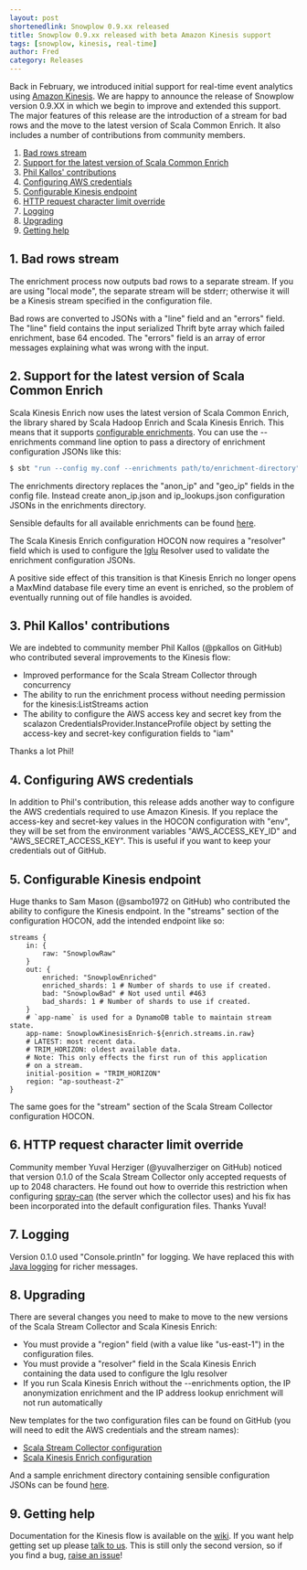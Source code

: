 ```yaml
---
layout: post
shortenedlink: Snowplow 0.9.xx released
title: Snowplow 0.9.xx released with beta Amazon Kinesis support
tags: [snowplow, kinesis, real-time]
author: Fred
category: Releases
---
```


Back in February, we introduced initial support for real-time event analytics using [Amazon Kinesis][kinesis]. We are happy to announce the release of Snowplow version 0.9.XX in which we begin to improve and extended this support. The major features of this release are the introduction of a stream for bad rows and the move to the latest version of Scala Common Enrich. It also includes a number of contributions from community members.

1. [Bad rows stream](/blog/2014/xx/xx/snowplow-kinesis-0.2.0-released/#bad)
2. [Support for the latest version of Scala Common Enrich](/blog/2014/xx/xx/snowplow-kinesis-0.2.0-released/#sce)
3. [Phil Kallos' contributions](/blog/2014/xx/xx/snowplow-kinesis-0.2.0-released/#pkallos)
4. [Configuring AWS credentials](/blog/2014/xx/xx/snowplow-kinesis-0.2.0-released/#credentials)
5. [Configurable Kinesis endpoint](/blog/2014/xx/xx/snowplow-kinesis-0.2.0-released/#endpoint)
6. [HTTP request character limit override](/blog/2014/xx/xx/snowplow-kinesis-0.2.0-released/#character-limit)
7. [Logging](/blog/2014/xx/xx/snowplow-kinesis-0.2.0-released/#logging)
8. [Upgrading](/blog/2014/xx/xx/snowplow-kinesis-0.2.0-released/#upgrading)
9. [Getting help](/blog/2014/xx/xx/snowplow-kinesis-0.2.0-released/#help)

<!--more-->

<h2><a name="bad">1. Bad rows stream</a></h2>

The enrichment process now outputs bad rows to a separate stream. If you are using "local mode", the separate stream will be stderr; otherwise it will be a Kinesis stream specified in the configuration file.

Bad rows are converted to JSONs with a "line" field and an "errors" field. The "line" field contains the input serialized Thrift byte array which failed enrichment, base 64 encoded. The "errors" field is an array of error messages explaining what was wrong with the input.

<h2><a name="sce">2. Support for the latest version of Scala Common Enrich</a></h2>

Scala Kinesis Enrich now uses the latest version of Scala Common Enrich, the library shared by Scala Hadoop Enrich and Scala Kinesis Enrich. This means that it supports [configurable enrichments][configurable-enrichments]. You can use the --enrichments command line option to pass a directory of enrichment configuration JSONs like this:

```bash
$ sbt "run --config my.conf --enrichments path/to/enrichment-directory"
```

The enrichments directory replaces the "anon_ip" and "geo_ip" fields in the config file. Instead create anon_ip.json and ip_lookups.json configuration JSONs in the enrichments directory.

Sensible defaults for all available enrichments can be found [here][enrichments-example].

The Scala Kinesis Enrich configuration HOCON now requires a "resolver" field which is used to configure the [Iglu][iglu] Resolver used to validate the enrichment configuration JSONs.

A positive side effect of this transition is that Kinesis Enrich no longer opens a MaxMind database file every time an event is enriched, so the problem of eventually running out of file handles is avoided.

<h2><a name="pkallos">3. Phil Kallos' contributions</a></h2>

We are indebted to community member Phil Kallos (@pkallos on GitHub) who contributed several improvements to the Kinesis flow:

* Improved performance for the Scala Stream Collector through concurrency
* The ability to run the enrichment process without needing permission for the kinesis:ListStreams action
* The ability to configure the AWS access key and secret key from the scalazon CredentialsProvider.InstanceProfile object by setting the access-key and secret-key configuration fields to "iam"

Thanks a lot Phil!

<h2><a name="credentials">4. Configuring AWS credentials</a></h2>

In addition to Phil's contribution, this release adds another way to configure the AWS credentials required to use Amazon Kinesis. If you replace the access-key and secret-key values in the HOCON configuration with "env", they will be set from the environment variables "AWS_ACCESS_KEY_ID" and "AWS_SECRET_ACCESS_KEY". This is useful if you want to keep your credentials out of GitHub.

<h2><a name="maxmind">5. Configurable Kinesis endpoint</a></h2>

Huge thanks to Sam Mason (@sambo1972 on GitHub) who contributed the ability to configure the Kinesis endpoint. In the "streams" section of the configuration HOCON, add the intended endpoint like so:

```
streams {
	in: {
		raw: "SnowplowRaw"
	}
	out: {
		enriched: "SnowplowEnriched"
		enriched_shards: 1 # Number of shards to use if created.
		bad: "SnowplowBad" # Not used until #463
		bad_shards: 1 # Number of shards to use if created.
	}
	# `app-name` is used for a DynamoDB table to maintain stream state.
	app-name: SnowplowKinesisEnrich-${enrich.streams.in.raw}
	# LATEST: most recent data.
	# TRIM_HORIZON: oldest available data.
	# Note: This only effects the first run of this application
	# on a stream.
	initial-position = "TRIM_HORIZON"
	region: "ap-southeast-2"
}
```

The same goes for the "stream" section of the Scala Stream Collector configuration HOCON.

<h2><a name="character-limit">6. HTTP request character limit override</a></h2>

Community member Yuval Herziger (@yuvalherziger on GitHub) noticed that version 0.1.0 of the Scala Stream Collector only accepted requests of up to 2048 characters. He found out how to override this restriction when configuring [spray-can][spray-can] (the server which the collector uses) and his fix has been incorporated into the default configuration files. Thanks Yuval!

<h2><a name="logging">7. Logging</a></h2>

Version 0.1.0 used "Console.println" for logging. We have replaced this with [Java logging][slf4j] for richer messages.

<h2><a name="upgrading">8. Upgrading</a></h2>

There are several changes you need to make to move to the new versions of the Scala Stream Collector and Scala Kinesis Enrich:

* You must provide a "region" field (with a value like "us-east-1") in the configuration files.
* You must provide a "resolver" field in the Scala Kinesis Enrich containing the data used to configure the Iglu resolver
* If you run Scala Kinesis Enrich without the --enrichments option, the IP anonymization enrichment and the IP address lookup enrichment will not run automatically

New templates for the two configuration files can be found on GitHub (you will need to edit the AWS credentials and the stream names):

* [Scala Stream Collector configuration][ssc-conf]
* [Scala Kinesis Enrich configuration][ske-conf]

And a sample enrichment directory containing sensible configuration JSONs can be found [here][enrichments-example].

<h2><a name="help">9. Getting help</a></h2>

Documentation for the Kinesis flow is available on the [wiki][docs]. If you want help getting set up please [talk to us][talk-to-us]. This is still only the second version, so if you find a bug, [raise an issue][issues]!

[kinesis]: http://aws.amazon.com/kinesis/
[configurable-enrichments]: http://snowplowanalytics.com/blog/2014/07/26/snowplow-0.9.6-released-with-configurable-enrichments/
[enrichments-example]: https://github.com/snowplow/snowplow/tree/master/3-enrich/emr-etl-runner/config/enrichments
[iglu]: https://github.com/snowplow/iglu-scala-client
[slf4j]: http://www.slf4j.org/
[spray-can]: http://spray.io/documentation/1.1-SNAPSHOT/spray-can/
[ssc-conf]: https://github.com/snowplow/snowplow/blob/master/2-collectors/scala-stream-collector/src/main/resources/application.conf.example
[ske-conf]: https://github.com/snowplow/snowplow/blob/master/3-enrich/scala-kinesis-enrich/src/main/resources/default.conf
[docs]: https://github.com/snowplow/snowplow/wiki/Scala-Kinesis-Enrich
[talk-to-us]: https://github.com/snowplow/snowplow/wiki/Talk-to-us
[issues]: https://github.com/snowplow/snowplow/issues
